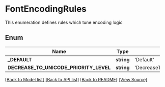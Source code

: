 # FontEncodingRules
This enumeration defines rules which tune encoding logic

## Enum
Name | Type | Value
------------ | ------------- | -------------
**_DEFAULT** | **string** | 'Default'
**DECREASE_TO_UNICODE_PRIORITY_LEVEL** | **string** | 'DecreaseToUnicodePriorityLevel'

[[Back to Model list]](../README.md#documentation-for-models) [[Back to API list]](../README.md#documentation-for-api-endpoints) [[Back to README]](../README.md) [[View Source]](../src/Aspose/PDF/Model/FontEncodingRules.php)

